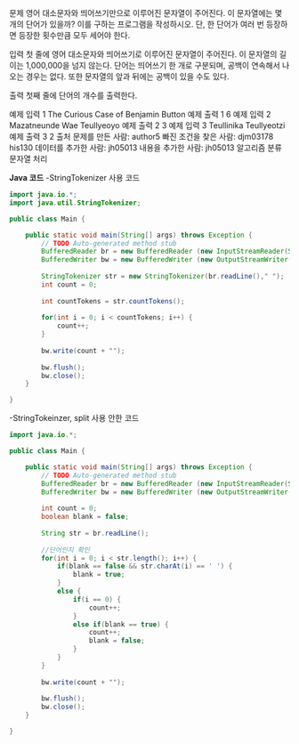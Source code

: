 문제
영어 대소문자와 띄어쓰기만으로 이루어진 문자열이 주어진다. 이 문자열에는 몇 개의 단어가 있을까? 이를 구하는 프로그램을 작성하시오. 단, 한 단어가 여러 번 등장하면 등장한 횟수만큼 모두 세어야 한다.

입력
첫 줄에 영어 대소문자와 띄어쓰기로 이루어진 문자열이 주어진다. 이 문자열의 길이는 1,000,000을 넘지 않는다. 단어는 띄어쓰기 한 개로 구분되며, 공백이 연속해서 나오는 경우는 없다. 또한 문자열의 앞과 뒤에는 공백이 있을 수도 있다.

출력
첫째 줄에 단어의 개수를 출력한다.

예제 입력 1 
The Curious Case of Benjamin Button
예제 출력 1 
6
예제 입력 2 
 Mazatneunde Wae Teullyeoyo
예제 출력 2 
3
예제 입력 3 
Teullinika Teullyeotzi 
예제 출력 3 
2
출처
문제를 만든 사람: author5
빠진 조건을 찾은 사람: djm03178 his130
데이터를 추가한 사람: jh05013
내용을 추가한 사람: jh05013
알고리즘 분류
문자열 처리

**Java 코드**
-StringTokenizer 사용 코드

```java
import java.io.*;
import java.util.StringTokenizer;

public class Main {

	public static void main(String[] args) throws Exception {
		// TODO Auto-generated method stub
		BufferedReader br = new BufferedReader (new InputStreamReader(System.in));
		BufferedWriter bw = new BufferedWriter (new OutputStreamWriter(System.out));
		
		StringTokenizer str = new StringTokenizer(br.readLine()," "); 
		int count = 0;
		
		int countTokens = str.countTokens();
		
		for(int i = 0; i < countTokens; i++) {
			count++;
		}
		
		bw.write(count + "");
		
		bw.flush();
		bw.close();
	}

}
```

-StringTokeinzer, split 사용 안한 코드
```java
import java.io.*;

public class Main {

	public static void main(String[] args) throws Exception {
		// TODO Auto-generated method stub
		BufferedReader br = new BufferedReader (new InputStreamReader(System.in));
		BufferedWriter bw = new BufferedWriter (new OutputStreamWriter(System.out));
		
		int count = 0;
		boolean blank = false;
		
		String str = br.readLine();
		
		//단어인지 확인
		for(int i = 0; i < str.length(); i++) {
			if(blank == false && str.charAt(i) == ' ') {
				blank = true;
			}
			else {
				if(i == 0) {
					count++;
				}
				else if(blank == true) {
					count++;
					blank = false;
				}
			}
		}	
		
		bw.write(count + "");
		
		bw.flush();
		bw.close();
	}

}
```
